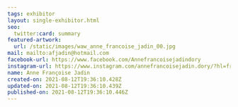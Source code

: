 ```yaml
---
tags: exhibitor
layout: single-exhibitor.html
seo:
  twitter:card: summary
featured-artwork:
  url: /static/images/waw_anne_francoise_jadin_00.jpg
mail: mailto:afjadin@hotmail.com
facebook-url: https://www.facebook.com/Annefrancoisejadindory
instagram-url: https://www.instagram.com/annefrancoisejadin.dory/?hl=fr
name: Anne Françoise Jadin
created-on: 2021-08-12T19:36:10.428Z
updated-on: 2021-08-12T19:36:10.439Z
published-on: 2021-08-12T19:36:10.446Z
---
```

